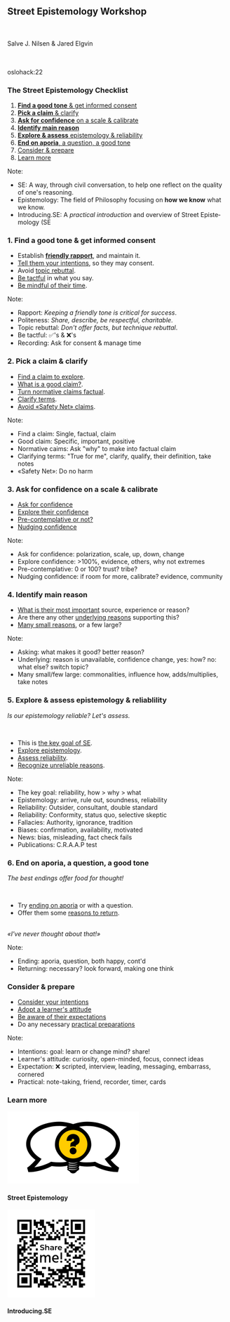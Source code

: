 [comment]: # (Compile this presentation with the command below)
[comment]: # (mdslides docs.md --include dist)
[comment]: # (...or by running the Makefile with "make")

[comment]: # (THEME = streetepistemology)

[comment]: # (minScale: 0.2)
[comment]: # (maxScale: 4.0)
[comment]: # (controls: true)
[comment]: # (width: "80%")
[comment]: # (height: "80%")
[comment]: # (help: true)

## Street Epistemology Workshop

\
\
Salve J. Nilsen & Jared Elgvin

\
\
oslohack:22


[comment]: # (!!! data-background-size="50%" data-background-image="dist/media/street-epistemology-logo.png", data-background-position="100% 0%" data-background-opacity="0.2")

### The Street Epistemology Checklist

1. [**Find a good tone** & get informed consent](#/1)
2. [**Pick a claim** & clarify](#/2)
3. [**Ask for confidence** on a scale & calibrate](#/3)
4. [**Identify main reason**](#/4)
5. [**Explore & assess** epi&shy;stemology & reliability](#/5)
6. [**End on aporia**, a question, a good tone](#/6)
7. [Consider & prepare](#/7)
8. [Learn more](#/8)

Note:
* SE: A way, th&shy;rough civil con&shy;ver&shy;sa&shy;tion, to help one reflect on the qua&shy;lity of one's reasoning.
* Epistemology: The field of Philosophy focusing on **how we know** what we know.
* Introducing.SE: A *prac&shy;tical in&shy;tro&shy;duc&shy;tion* and over&shy;view of Street Episte&shy;mology (SE


[comment]: # (!!! data-background-size="50%" data-background-image="dist/media/street-epistemology-logo.png", data-background-position="100% 0%" data-background-opacity="0.2")

### 1. Find a good tone & get informed consent

* Establish [**friendly rap&shy;port**](#/1/1), and main&shy;tain&nbsp;it.
* [Tell them your intentions](#/1/2), so they may consent.
* Avoid [topic rebuttal](#/1/3).
* [Be tactful](#/1/4) in what you&nbsp;say.
* [Be mindful of their time](#/1/6).


Note:
* Rapport: *Keeping a frien&shy;dly tone is critical for success*.
* Politeness: *Share, describe, be respectful, charitable*.
* Topic rebuttal: *Don't offer facts, but tech&shy;nique rebuttal*.
* Be tactful: ✅'s & ❌'s
* Recording: Ask for consent & manage time


[comment]: # (!!! data-background-size="50%" data-background-image="dist/media/street-epistemology-logo.png", data-background-position="100% 0%" data-background-opacity="0.2")

### 2. Pick a claim &&nbsp;clarify

* [Find a claim to explore](#/2/1).
* [What is a good claim?](#/2/2).
* [Turn normative claims factual](#/2/3).
* [Clarify terms](#/2/4).
* [Avoid «Safety Net» claims](#/2/5).

Note:
* Find a claim: Single, factual, claim
* Good claim: Specific, important, positive
* Normative caims: Ask "why" to make into factual claim
* Clarifying terms: "True for me", clarify, qualify, their definition, take notes
* «Safety Net»: Do no harm


[comment]: # (!!! data-background-size="50%" data-background-image="dist/media/street-epistemology-logo.png", data-background-position="100% 0%" data-background-opacity="0.2")

### 3. Ask for con&shy;fi&shy;dence on a scale &&nbsp;calibrate

* [Ask for confidence](#/3/1)
* [Explore their confidence](#/3/2)
* [Pre-contemplative or&nbsp;not?](#/3/3)
* [Nudging confidence](#/3/4)

Note:
* Ask for confidence: polarization, scale, up, down, change
* Explore confidence: >100%, evidence, others, why not extremes
* Pre-contemplative: 0 or 100? trust? tribe?
* Nudging confidence: if room for more, calibrate? evidence, community


[comment]: # (!!! data-background-size="50%" data-background-image="dist/media/street-epistemology-logo.png", data-background-position="100% 0%" data-background-opacity="0.2")

### 4. Identify main reason

* [What is their most im&shy;portant](#/4/1) source, ex&shy;peri&shy;ence or reason?
* Are there any other [under&shy;lying reasons](#/4/2) sup&shy;porting this?
* [Many small reasons](#/4/3), or a few large?

Note:
* Asking: what makes it good? better reason?
* Underlying: reason is unavailable, confidence change, yes: how? no: what else? switch topic?
* Many small/few large: commonalities, influence how, adds/multiplies, take notes


[comment]: # (!!! data-background-size="50%" data-background-image="dist/media/street-epistemology-logo.png", data-background-position="100% 0%" data-background-opacity="0.2")

### 5. Explore & assess epistemology & reliablility

*Is our epistemology reliable? Let's assess.*

<br>

* This is [the key goal of&nbsp;SE](#/5/1).
* [Explore epistemology](#/5/2).
* [Assess reliability](#/5/3).
* [Recognize unreliable reasons](#/5/5).

Note:
* The key goal: reliability, how > why > what
* Epistemology: arrive, rule out, soundness, reliability
* Reliability: Outsider, consultant, double standard
* Reliability: Conformity, status quo, selective skeptic
* Fallacies: Authority, ignorance, tradition
* Biases: confirmation, availability, motivated
* News: bias, misleading, fact check fails
* Publications: C.R.A.A.P test


[comment]: # (!!! data-background-size="50%" data-background-image="dist/media/street-epistemology-logo.png", data-background-position="100% 0%" data-background-opacity="0.2")

### 6. End on aporia, a question, a good tone

*The best endings offer food for thought!*

<br>

* Try [ending on aporia](#/6/1) or with a question.
* Offer them some [reasons to return](#/6/2).

\
*«I've never thought about that!»*

Note:
* Ending: aporia, question, both happy, cont'd
* Returning: necessary? look forward, making one think


[comment]: # (!!! data-background-size="50%" data-background-image="dist/media/street-epistemology-logo.png", data-background-position="100% 0%" data-background-opacity="0.2")

### Consider & prepare

* [Consider your intentions](#/7/1)
* [Adopt a learner's attitude](#/7/2)
* [Be aware of their expectations](#/7/3)
* Do any necessary [prac&shy;tical preparations](#/7/4)

Note:
* Intentions: goal: learn or change mind? share!
* Learner's attitude: curiosity, open-minded, focus, connect ideas
* Expectation: ❌ scripted, interview, leading, messaging, embarrass, cornered
* Practical: note-taking, friend, recorder, timer, cards


[comment]: # (!!! data-background-size="50%" data-background-image="dist/media/street-epistemology-logo.png", data-background-position="100% 0%" data-background-opacity="0.2")

### Learn more



[comment]: # (!!!)

[![Street Epistemology Logo](dist/media/street-epistemology-logo.png)](https://streetepistemology.com)
#### Street&nbsp;Epistemology

[![QR Code image to introducing.se](dist/media/to-this-site-qr.png)](https://introducing.se)
#### Introducing.SE


[comment]: # (|||)
